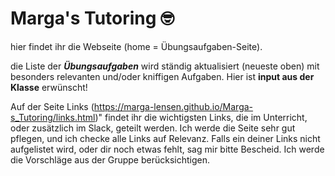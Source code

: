 <h1>Marga's Tutoring 🤓</h1>

hier findet ihr die Webseite (home = Übungsaufgaben-Seite).

die Liste der **_Übungsaufgaben_** wird ständig aktualisiert (neueste oben) mit besonders relevanten und/oder kniffigen Aufgaben. Hier ist **input aus der Klasse** erwünscht! 

Auf der Seite Links (https://marga-lensen.github.io/Marga-s_Tutoring/links.html)" findet ihr die wichtigsten Links, die im Unterricht, oder zusätzlich im Slack, geteilt werden. Ich werde die Seite sehr gut pflegen, und ich checke alle Links auf Relevanz. 
Falls ein deiner Links nicht aufgelistet wird, oder dir noch etwas fehlt, sag mir bitte Bescheid. Ich werde die Vorschläge aus der Gruppe berücksichtigen.
